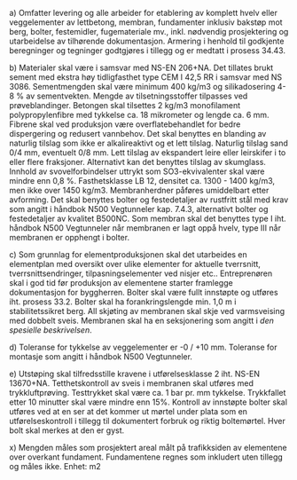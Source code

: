 a) Omfatter levering og alle arbeider for etablering av komplett hvelv eller veggelementer av lettbetong, membran, fundamenter inklusiv bakstøp mot berg, bolter, festemidler, fugemateriale mv., inkl. nødvendig prosjektering og utarbeidelse av tilhørende dokumentasjon. Armering i henhold til godkjente beregninger og tegninger godtgjøres i tillegg og er medtatt i prosess 34.43.

b) Materialer skal være i samsvar med NS-EN 206+NA. Det tillates brukt sement med ekstra høy tidligfasthet type CEM I 42,5 RR i samsvar med NS 3086. Sementmengden skal være minimum 400 kg/m3 og silikadosering 4-8 % av sementvekten. Mengde av tilsetningsstoffer tilpasses ved prøveblandinger. Betongen skal tilsettes 2 kg/m3 monofilament polypropylenfibre med tykkelse ca. 18 mikrometer og lengde ca. 6 mm. Fibrene skal ved produksjon være overflatebehandlet for bedre dispergering og redusert vannbehov.
Det skal benyttes en blanding av naturlig tilslag som ikke er alkalireaktivt og et lett tilslag. Naturlig tilslag sand 0/4 mm, eventuelt 0/8 mm. Lett tilslag av ekspandert leire eller leirskifer i to eller flere fraksjoner. Alternativt kan det benyttes tilslag av skumglass. Innhold av svovelforbindelser uttrykt som SO3-ekvivalenter skal være mindre enn 0,8 %.
Fasthetsklasse LB 12, densitet ca. 1300 - 1400 kg/m3, men ikke over 1450 kg/m3. Membranherdner påføres umiddelbart etter avforming.
Det skal benyttes bolter og festedetaljer av rustfritt stål med krav som angitt i håndbok N500 Vegtunneler kap. 7.4.3, alternativt bolter og festedetaljer av kvalitet B500NC.
Som membran skal det benyttes type I iht. håndbok N500 Vegtunneler når membranen er lagt oppå hvelv, type III når membranen er opphengt i bolter.

c) Som grunnlag for elementproduksjonen skal det utarbeides en elementplan med oversikt over ulike elementer for aktuelle tverrsnitt, tverrsnittsendringer, tilpasningselementer ved nisjer etc..
Entreprenøren skal i god tid før produksjon av elementene starter framlegge dokumentasjon for byggherren.
Bolter skal være fullt innstøpte og utføres iht. prosess 33.2. Bolter skal ha forankringslengde min. 1,0 m i stabilitetssikret berg.
All skjøting av membranen skal skje ved varmsveising med dobbelt sveis. Membranen skal ha en seksjonering som angitt i *den spesielle beskrivelsen*.

d) Toleranse for tykkelse av veggelementer er -0 / +10 mm. Toleranse for montasje som angitt i håndbok N500 Vegtunneler.

e) Utstøping skal tilfredsstille kravene i utførelsesklasse 2 iht. NS-EN 13670+NA.
Tetthetskontroll av sveis i membranen skal utføres med trykkluftprøving. Testtrykket skal være ca. 1 bar pr. mm tykkelse. Trykkfallet etter 10 minutter skal være mindre enn 15%.
Kontroll av innstøpte bolter skal utføres ved at en ser at det kommer ut mørtel under plata som en utførelseskontroll i tillegg til dokumentert forbruk og riktig boltemørtel. Hver bolt skal merkes at den er gyst.

x) Mengden måles som prosjektert areal målt på trafikksiden av elementene over overkant fundament. Fundamentene regnes som inkludert uten tillegg og måles ikke. Enhet: m2

